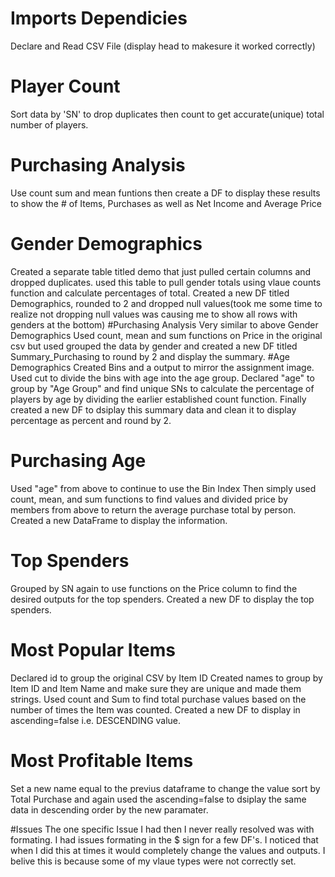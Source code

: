 # Imports Dependicies
Declare and Read CSV File (display head to makesure it worked correctly)
# Player Count
Sort data by 'SN' to drop duplicates then count to get accurate(unique) total number of players.
# Purchasing Analysis
Use count sum and mean funtions then create a DF to display these results to show the # of Items, Purchases as well as Net Income and Average Price
# Gender Demographics
Created a separate table titled demo that just pulled certain columns and dropped duplicates.
used this table to pull gender totals using vlaue counts function and calculate percentages of total.
Created a new DF titled Demographics, rounded to 2 and dropped null values(took me some time to realize not dropping null values was causing me to show all rows with genders at the bottom)
#Purchasing Analysis
Very similar to above Gender Demographics
Used count, mean and sum functions on Price in the original csv but used grouped the data by gender and created a new DF titled Summary_Purchasing to round by 2 and display the summary.
#Age Demographics
Created Bins and a output to mirror the assignment image.
Used cut to divide the bins with age into the age group.
Declared "age" to group by "Age Group" and find unique SNs to calculate the percentage of players by age by dividing the earlier established count function.
Finally created a new DF to dsiplay this summary data and clean it to display percentage as percent and round by 2.
# Purchasing Age
Used "age" from above to continue to use the Bin Index
Then simply used count, mean, and sum functions to find values and divided price by members from above to return the average purchase total by person.
Created a new DataFrame to display the information.
# Top Spenders 
Grouped by SN again to use functions on the Price column to find the desired outputs for the top spenders.
Created a new DF to display the top spenders.
# Most Popular Items
Declared id to group the original CSV by Item ID
Created names to group by Item ID and Item Name and make sure they are unique and made them strings.
Used count and Sum to find total purchase values based on the number of times the Item was counted.
Created a new DF to display in ascending=false i.e. DESCENDING value.
# Most Profitable Items
Set a new name equal to the previus dataframe to change the value sort by Total Purchase and again used the ascending=false to dsiplay the same data in descending order by the new paramater.

#Issues
The one specific Issue I had then I never really resolved was with formating. I had issues formating in the $ sign for a few DF's. I noticed that when I did this at times it would completely change the values and outputs. I belive this is because some of my vlaue types were not correctly set.
